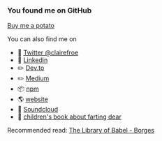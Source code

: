 ### You found me on GitHub

[Buy me a potato](https://www.buymeacoffee.com/clairefro)

You can also find me on 

- 🐔 [Twitter @clairefroe](https://twitter.com/clairefroe)
- 🤝 [Linkedin](https://www.linkedin.com/in/claire-froelich/)
- ✏️ [Dev.to](https://dev.to/clairefro)
- ✏️ [Medium](https://medium.com/@clairefroelich)
- 📦 [npm](https://www.npmjs.com/settings/clairefro/packages)
- 🌎 [website](https://www.clairefro.dev/)
- 🎵 [Soundcloud](https://soundcloud.com/user-853838561-945972965)
- 🥕 [children's book about farting dear](https://www.power-of-vegetables.com/)

Recommended read: [The Library of Babel - Borges](https://sites.evergreen.edu/politicalshakespeares/wp-content/uploads/sites/226/2015/12/Borges-The-Library-of-Babel.pdf)
